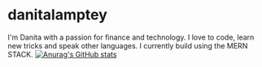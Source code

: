 # danitalamptey

I'm Danita with a passion for finance and technology. I love to code, learn new tricks and speak other languages. I currently build using the MERN STACK.
[![Anurag's GitHub stats](https://github-readme-stats.vercel.app/api?username=iamatinad)](https://github.com/anuraghazra/github-readme-stats)
